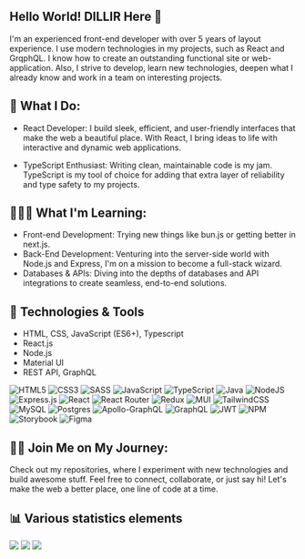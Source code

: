 ## Hello World! DILLIR Here 👋

I'm an experienced front-end developer with over 5 years of layout experience. I use modern technologies in my projects, such as React and GrqphQL. I know how to create an outstanding functional site or web-application. Also, I strive to develop, learn new technologies, deepen what I already know
and work in a team on interesting projects.

## 🎨 What I Do:

- React Developer: I build sleek, efficient, and user-friendly interfaces that make the web a beautiful place. With React, I bring ideas to life with interactive and dynamic web applications.

- TypeScript Enthusiast: Writing clean, maintainable code is my jam. TypeScript is my tool of choice for adding that extra layer of reliability and type safety to my projects.

## 👨🏻‍🎓 What I'm Learning:

- Front-end Development: Trying new things like bun.js or getting better in next.js.
- Back-End Development: Venturing into the server-side world with Node.js and Express, I'm on a mission to become a full-stack wizard.
- Databases & APIs: Diving into the depths of databases and API integrations to create seamless, end-to-end solutions.

## 🔧 Technologies & Tools

- HTML, CSS, JavaScript (ES6+), Typescript
- React.js
- Node.js
- Material UI
- REST API, GraphQL

![HTML5](https://img.shields.io/badge/html5-%23E34F26.svg?style=for-the-badge&logo=html5&logoColor=white) ![CSS3](https://img.shields.io/badge/css3-%231572B6.svg?style=for-the-badge&logo=css3&logoColor=white) ![SASS](https://img.shields.io/badge/SASS-hotpink.svg?style=for-the-badge&logo=SASS&logoColor=white) ![JavaScript](https://img.shields.io/badge/javascript-%23323330.svg?style=for-the-badge&logo=javascript&logoColor=%23F7DF1E) ![TypeScript](https://img.shields.io/badge/typescript-%23007ACC.svg?style=for-the-badge&logo=typescript&logoColor=white) ![Java](https://img.shields.io/badge/java-%23ED8B00.svg?style=for-the-badge&logo=openjdk&logoColor=white) ![NodeJS](https://img.shields.io/badge/node.js-6DA55F?style=for-the-badge&logo=node.js&logoColor=white) ![Express.js](https://img.shields.io/badge/express.js-%23404d59.svg?style=for-the-badge&logo=express&logoColor=%2361DAFB) ![React](https://img.shields.io/badge/react-%2320232a.svg?style=for-the-badge&logo=react&logoColor=%2361DAFB) ![React Router](https://img.shields.io/badge/React_Router-CA4245?style=for-the-badge&logo=react-router&logoColor=white) ![Redux](https://img.shields.io/badge/redux-%23593d88.svg?style=for-the-badge&logo=redux&logoColor=white) ![MUI](https://img.shields.io/badge/MUI-%230081CB.svg?style=for-the-badge&logo=mui&logoColor=white) ![TailwindCSS](https://img.shields.io/badge/tailwindcss-%2338B2AC.svg?style=for-the-badge&logo=tailwind-css&logoColor=white) ![MySQL](https://img.shields.io/badge/mysql-%2300000f.svg?style=for-the-badge&logo=mysql&logoColor=white) ![Postgres](https://img.shields.io/badge/postgres-%23316192.svg?style=for-the-badge&logo=postgresql&logoColor=white) ![Apollo-GraphQL](https://img.shields.io/badge/-ApolloGraphQL-311C87?style=for-the-badge&logo=apollo-graphql) ![GraphQL](https://img.shields.io/badge/-GraphQL-E10098?style=for-the-badge&logo=graphql&logoColor=white) ![JWT](https://img.shields.io/badge/JWT-black?style=for-the-badge&logo=JSON%20web%20tokens) ![NPM](https://img.shields.io/badge/NPM-%23CB3837.svg?style=for-the-badge&logo=npm&logoColor=white) ![Storybook](https://img.shields.io/badge/-Storybook-FF4785?style=for-the-badge&logo=storybook&logoColor=white) ![Figma](https://img.shields.io/badge/figma-%23F24E1E.svg?style=for-the-badge&logo=figma&logoColor=white)

## 👨‍💻 Join Me on My Journey:
Check out my repositories, where I experiment with new technologies and build awesome stuff. Feel free to connect, collaborate, or just say hi! Let's make the web a better place, one line of code at a time.

## 📊 Various statistics elements

<img src="https://visitcount.itsvg.in/api?id=dillir&icon=5&color=1)](https://visitcount.itsvg.in"/>
<img src="https://www.codewars.com/users/DILLIR/badges/large"/>
<img src="https://github-readme-streak-stats.herokuapp.com/?user=DILLIR&theme=tokyonight&hide_border=false"/>
